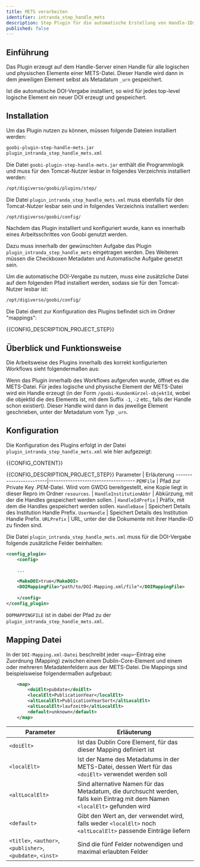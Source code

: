 ```yaml
---
title: METS verarbeiten
identifier: intranda_step_handle_mets
description: Step Plugin für die automatische Erstellung von Handle-IDs in METS-Dateien
published: false
---
```


## Einführung
Das Plugin erzeugt auf dem Handle-Server einen Handle für alle logischen und physischen Elemente einer METS-Datei. Dieser Handle wird dann in dem jeweiligen Element selbst als Metadatum `_urn` gespeichert.

Ist die automatische DOI-Vergabe installiert, so wird für jedes top-level logische Element ein neuer DOI erzeugt und gespeichert.

## Installation
Um das Plugin nutzen zu können, müssen folgende Dateien installiert werden:

```bash
goobi-plugin-step-handle-mets.jar
plugin_intranda_step_handle_mets.xml
```

Die Datei `goobi-plugin-step-handle-mets.jar` enthält die Programmlogik und muss für den Tomcat-Nutzer lesbar in folgendes Verzeichnis installiert werden:

```bash
/opt/digiverso/goobi/plugins/step/
```

Die Datei `plugin_intranda_step_handle_mets.xml` muss ebenfalls für den Tomcat-Nutzer lesbar sein und in folgendes Verzeichnis installiert werden:

```bash
/opt/digiverso/goobi/config/
```

Nachdem das Plugin installiert und konfiguriert wurde, kann es innerhalb eines Arbeitsschrittes von Goobi genutzt werden.

Dazu muss innerhalb der gewünschten Aufgabe das Plugin `plugin_intranda_step_handle_mets` eingetragen werden. Des Weiteren müssen die Checkboxen Metadaten und Automatische Aufgabe gesetzt sein.

Um die automatische DOI-Vergabe zu nutzen, muss eine zusätzliche Datei auf dem folgenden Pfad installiert werden, sodass sie für den Tomcat-Nutzer lesbar ist:

```bash
/opt/digiverso/goobi/config/
```

Die Datei dient zur Konfiguration des Plugins befindet sich im Ordner "mappings":

{{CONFIG_DESCRIPTION_PROJECT_STEP}}


## Überblick und Funktionsweise
Die Arbeitsweise des Plugins innerhalb des korrekt konfigurierten Workflows sieht folgendermaßen aus:

Wenn das Plugin innerhalb des Workflows aufgerufen wurde, öffnet es die METS-Datei.
Für jedes logische und physische Element der METS-Datei wird ein Handle erzeugt (in der Form `/goobi-KundenKürzel-objektId`, wobei die objektId die des Elements ist, mit dem Suffix `-1`, `-2` etc., falls der Handle schon existiert).
Dieser Handle wird dann in das jeweilige Element geschrieben, unter der Metadatum vom Typ `_urn`.

## Konfiguration
Die Konfiguration des Plugins erfolgt in der Datei `plugin_intranda_step_handle_mets.xml` wie hier aufgezeigt:

{{CONFIG_CONTENT}}

{{CONFIG_DESCRIPTION_PROJECT_STEP}}
Parameter               | Erläuterung
------------------------|------------------------------------
`PEMFile`          | Pfad zur Private Key .PEM-Datei. Wird vom GWDG bereitgestellt, eine Kopie liegt in dieser Repro im Ordner `resources`. |
`HandleInstitutionAbbr`   | Abkürzung, mit der die Handles gespeichert werden sollen. |
`HandleIdPrefix`          | Präfix, mit dem die Handles gespeichert werden sollen.
`HandleBase`              | Speichert Details des Institution Handle Prefix.
`UserHandle`              | Speichert Details des Institution Handle Prefix.
`URLPrefix`               | URL, unter der die Dokumente mit ihrer Handle-ID zu finden sind.

Die Datei ``plugin_intranda_step_handle_mets.xml`` muss für die DOI-Vergabe folgende zusätzliche Felder beinhalten:

```xml
<config_plugin>
	<config>

    ...
    
    <MakeDOI>true</MakeDOI>
	<DOIMappingFile>"path/to/DOI-Mapping.xml/file"</DOIMappingFile>
	
	</config>
</config_plugin>
```

`DOPMAPPINGFILE` ist in dabei der Pfad zu der `plugin_intranda_step_handle_mets.xml`.

## Mapping Datei
In der `DOI-Mapping.xml-Datei` beschreibt jeder `<map>`-Eintrag eine Zuordnung (Mapping) zwischen einem Dublin-Core-Element und einem oder mehreren Metadatenfeldern aus der METS-Datei. Die Mappings sind beispielsweise folgendermaßen aufgebaut:

```xml
	<map>
		<doiElt>pubdate</doiElt>
		<localElt>PublicationYear</localElt>
		<altLocalElt>PublicationYearSort</altLocalElt>
		<altLocalElt>laufzeit0</altLocalElt>
		<default>unknown</default>
	</map>
```

Parameter               | Erläuterung
------------------------|------------------------------------
`<doiElt>`              | Ist das Dublin Core Element, für das dieser Mapping definiert ist
`<localElt>`            | Ist der Name des Metadatums in der METS-Datei, dessen Wert für das `<doiElt>` verwendet werden soll
`<altLocalElt>`         | Sind alternative Namen für das Metadatum, die durchsucht werden, falls kein Eintrag mit dem Namen `<localElt>` gefunden wird
`<default>`             | Gibt den Wert an, der verwendet wird, falls weder `<localElt>` noch `<altLocalElt>` passende Einträge liefern
`<title>`, `<author>`, `<publisher>`, `<pubdate>`, `<inst>` | Sind die fünf Felder notwendigen und maximal erlaubten Felder |